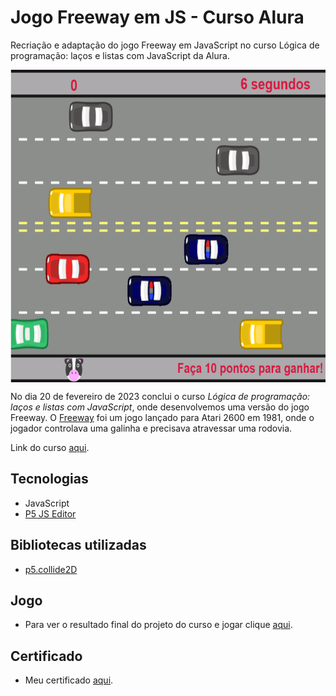 # Jogo Freeway em JS - Curso Alura

Recriação e adaptação do jogo Freeway em JavaScript no curso Lógica de programação: laços e listas com JavaScript da Alura. 

<p>
  <img width = "600" height = "500" align = "center" src = "print-jogo.png"/>
</p>

No dia 20 de fevereiro de 2023 conclui o curso *Lógica de programação: laços e listas com JavaScript*, onde desenvolvemos uma versão do jogo Freeway. O [Freeway](https://pt.wikipedia.org/wiki/Freeway_(jogo_eletr%C3%B4nico)) foi um jogo lançado para Atari 2600 em 1981, onde o jogador controlava uma galinha e precisava atravessar uma rodovia.

Link do curso [aqui](https://cursos.alura.com.br/course/javascript-listas-lacos).

## Tecnologias

* JavaScript
* [P5 JS Editor](https://p5js.org/)

## Bibliotecas utilizadas

* [p5.collide2D](https://github.com/bmoren/p5.collide2D)

## Jogo

* Para ver o resultado final do projeto do curso e jogar clique [aqui](https://editor.p5js.org/lucsanro/full/XAMG-ZbvU).

## Certificado

* Meu certificado [aqui](https://cursos.alura.com.br/certificate/dbdcf660-94fc-44d8-b910-c77c83983a86).




